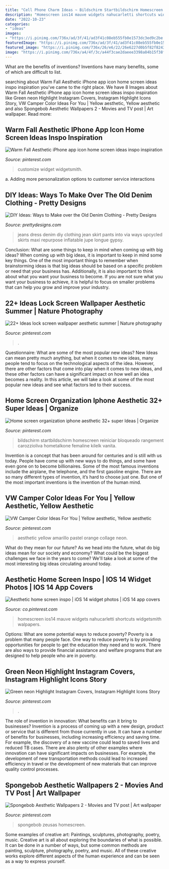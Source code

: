 ```yaml
---
title: "Cell Phone Charm Ideas ~ Bildschirm Startbildschirm Homescreen Reiniciar Bloqueado Rangement Carozzioliva Hometalkone Femaline Kilelk Vanita"
description: "Homescreen ios14 mauve widgets nahucarletti shortcuts widgetsmith walpapers"
date: "2022-10-23"
categories:
- "ideas"
images:
- "https://i.pinimg.com/736x/ad/3f/41/ad3f41c08eb555fb0e1573dc3ed9c2be.jpg"
featuredImage: "https://i.pinimg.com/736x/ad/3f/41/ad3f41c08eb555fb0e1573dc3ed9c2be.jpg"
featured_image: "https://i.pinimg.com/736x/26/e6/22/26e6227d0b5f82f8243c1279e27be748.jpg"
image: "https://i.pinimg.com/736x/a4/4f/3c/a44f3cae2daeee3398a84b15f38fc9af.jpg"
---
```



What are the benefits of inventions?
Inventions have many benefits, some of which are difficult to list.

	

		
searching about Warm Fall Aesthetic iPhone app icon home screen ideas inspo inspiration you've came to the right place. We have 8 Images about Warm Fall Aesthetic iPhone app icon home screen ideas inspo inspiration like Green neon Highlight Instagram Covers, Instagram Highlight Icons Story, VW Camper Color Ideas For You | Yellow aesthetic, Yellow aesthetic and also Spongebob Aesthetic Wallpapers 2 - Movies and TV post | Art wallpaper. Read more:
		
    
## Warm Fall Aesthetic IPhone App Icon Home Screen Ideas Inspo Inspiration

<img loading=lazy src="https://i.pinimg.com/736x/cb/06/a7/cb06a70e0a04dca0816a7b17745c58da.jpg" onerror="this.onerror=null;this.src='https://tse1.mm.bing.net/th?id=OIP.ad8TlWpa9M5REeDT4p-KkAHaM3&amp;pid=15.1';" alt="Warm Fall Aesthetic iPhone app icon home screen ideas inspo inspiration">

_Source: pinterest.com_

>customize widget widgetsmith. 

	

a. Adding more personalization options to customer service interactions 

    
## DIY Ideas: Ways To Make Over The Old Denim Clothing - Pretty Designs

<img loading=lazy src="http://www.prettydesigns.com/wp-content/uploads/2014/04/Jeans-to-Long-Dress.jpg" onerror="this.onerror=null;this.src='https://tse4.mm.bing.net/th?id=OIP.zaNrEfyk1VYrI9Tp66z9TQHaIy&amp;pid=15.1';" alt="DIY Ideas: Ways to Make over the Old Denim Clothing - Pretty Designs">

_Source: prettydesigns.com_

>jeans dress denim diy clothing jean skirt pants into via ways upcycled skirts maxi repurpose inflatable jupe longue gypsy. 

	

Conclusion: What are some things to keep in mind when coming up with big ideas?
When coming up with big ideas, it is important to keep in mind some key things. One of the most important things to remember when brainstorming ideas is that big ideas should be based on a specific problem or need that your business has. Additionally, it is also important to think about what you want your business to become. If you are not sure what you want your business to achieve, it is helpful to focus on smaller problems that can help you grow and improve your industry.

    
## 22+ Ideas Lock Screen Wallpaper Aesthetic Summer | Nature Photography

<img loading=lazy src="https://i.pinimg.com/736x/0a/84/94/0a8494d8eb84e92a95279780e9e40a30.jpg" onerror="this.onerror=null;this.src='https://tse1.mm.bing.net/th?id=OIP.z_QF2mp7v1y4E0Ajme3vYwAAAA&amp;pid=15.1';" alt="22+ Ideas lock screen wallpaper aesthetic summer | Nature photography">

_Source: pinterest.com_

>. 

	

Questionnaire: What are some of the most popular new ideas?
New Ideas can mean pretty much anything, but when it comes to new ideas, many people tend to focus on the technological aspects of the idea. However, there are other factors that come into play when it comes to new ideas, and these other factors can have a significant impact on how well an idea becomes a reality. In this article, we will take a look at some of the most popular new ideas and see what factors led to their success.

    
## Home Screen Organization Iphone Aesthetic 32+ Super Ideas | Organize

<img loading=lazy src="https://i.pinimg.com/736x/ad/3f/41/ad3f41c08eb555fb0e1573dc3ed9c2be.jpg" onerror="this.onerror=null;this.src='https://tse2.mm.bing.net/th?id=OIP.aHlYWosjetZ7iVScXjz2kQAAAA&amp;pid=15.1';" alt="Home screen organization iphone aesthetic 32+ super Ideas | Organize">

_Source: pinterest.com_

>bildschirm startbildschirm homescreen reiniciar bloqueado rangement carozzioliva hometalkone femaline kilelk vanita. 

	

Invention is a concept that has been around for centuries and is still with us today. People have come up with new ways to do things, and some have even gone on to become billionaires. Some of the most famous inventions include the airplane, the telephone, and the first gasoline engine. There are so many different types of invention, it’s hard to choose just one. But one of the most important inventions is the invention of the human mind.

    
## VW Camper Color Ideas For You | Yellow Aesthetic, Yellow Aesthetic

<img loading=lazy src="https://i.pinimg.com/736x/a4/4f/3c/a44f3cae2daeee3398a84b15f38fc9af.jpg" onerror="this.onerror=null;this.src='https://tse2.mm.bing.net/th?id=OIP.eLyL1AxX7rctx9VJ0vvmawHaNJ&amp;pid=15.1';" alt="VW Camper Color Ideas For You | Yellow aesthetic, Yellow aesthetic">

_Source: pinterest.com_

>aesthetic yellow amarillo pastel orange collage neon. 

	

What do they mean for our future?
As we head into the future, what do big ideas mean for our society and economy? What could be the biggest challenges we face in the years to come? We'll take a look at some of the most interesting big ideas circulating around today.

    
## Aesthetic Home Screen Inspo | IOS 14 Widget Photos | IOS 14 App Covers

<img loading=lazy src="https://i.pinimg.com/736x/cd/75/2f/cd752f316abfae632c115f613c0ab50c.jpg" onerror="this.onerror=null;this.src='https://tse1.mm.bing.net/th?id=OIP.M3gD6zKeKN6_0a4LBwI8_AHaMw&amp;pid=15.1';" alt="Aesthetic home screen inspo | iOS 14 widget photos | iOS 14 app covers">

_Source: co.pinterest.com_

>homescreen ios14 mauve widgets nahucarletti shortcuts widgetsmith walpapers. 

	

Options: What are some potential ways to reduce poverty?
Poverty is a problem that many people face. One way to reduce poverty is by providing opportunities for people to get the education they need and to work. There are also ways to provide financial assistance and welfare programs that are designed to help people who are in poverty.

    
## Green Neon Highlight Instagram Covers, Instagram Highlight Icons Story

<img loading=lazy src="https://i.pinimg.com/736x/03/6f/68/036f68d20ca81d21271a19d4c0c1dc59.jpg" onerror="this.onerror=null;this.src='https://tse3.mm.bing.net/th?id=OIP.pGwjgfTheNhjnTyDilfKIAHaNK&amp;pid=15.1';" alt="Green neon Highlight Instagram Covers, Instagram Highlight Icons Story">

_Source: pinterest.com_

>. 

	

The role of invention in innovation: What benefits can it bring to businesses?
Invention is a process of coming up with a new design, product or service that is different from those currently in use. It can have a number of benefits for businesses, including increasing efficiency and saving time. For example, the discovery of a new vaccine could lead to saved lives and reduced TB cases. There are also plenty of other examples where innovation can have significant impacts on businesses. For example, the development of new transportation methods could lead to increased efficiency in travel or the development of new materials that can improve quality control processes.

    
## Spongebob Aesthetic Wallpapers 2 - Movies And TV Post | Art Wallpaper

<img loading=lazy src="https://i.pinimg.com/736x/26/e6/22/26e6227d0b5f82f8243c1279e27be748.jpg" onerror="this.onerror=null;this.src='https://tse1.mm.bing.net/th?id=OIP._64Nuxzd3E9w5GrpvoIB1wHaNK&amp;pid=15.1';" alt="Spongebob Aesthetic Wallpapers 2 - Movies and TV post | Art wallpaper">

_Source: pinterest.com_

>spongebob zeusas homescreen. 

	

Some examples of creative art: Paintings, sculptures, photography, poetry, music.
Creative art is all about exploring the boundaries of what is possible. It can be done in a number of ways, but some common methods are painting, sculpture, photography, poetry, and music. All of these creative works explore different aspects of the human experience and can be seen as a way to express yourself.


